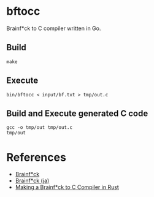 # bftocc
Brainf*ck to C compiler written in Go.

## Build
```
make
```

## Execute
```
bin/bftocc < input/bf.txt > tmp/out.c
```

## Build and Execute generated C code
```
gcc -o tmp/out tmp/out.c
tmp/out
```

# References
- [Brainf*ck](https://en.wikipedia.org/wiki/Brainfuck)
- [Brainf*ck (ja)](https://ja.wikipedia.org/wiki/Brainfuck)
- [Making a Brainf*ck to C Compiler in Rust](https://medium.com/@CanHasCommunism/making-a-brainf-ck-to-c-compiler-in-rust-10f0c01a282d)
